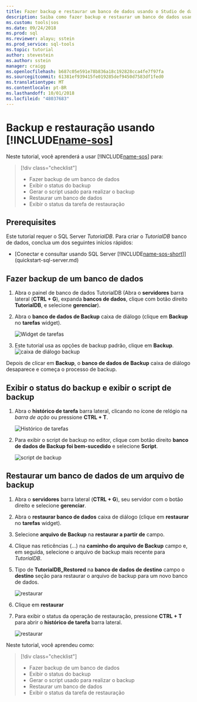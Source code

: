 ```yaml
---
title: Fazer backup e restaurar um banco de dados usando o Studio de dados do Azure | Microsoft Docs
description: Saiba como fazer backup e restaurar um banco de dados usando o Studio de dados do Azure
ms.custom: tools|sos
ms.date: 09/24/2018
ms.prod: sql
ms.reviewer: alayu; sstein
ms.prod_service: sql-tools
ms.topic: tutorial
author: stevestein
ms.author: sstein
manager: craigg
ms.openlocfilehash: b687c05e591e78b836a18c192828cca4fe7f97fa
ms.sourcegitcommit: 61381ef939415fe019285def9450d7583df1fed0
ms.translationtype: MT
ms.contentlocale: pt-BR
ms.lasthandoff: 10/01/2018
ms.locfileid: "48037683"
---
```

# <a name="backup-and-restore-using-includename-sosincludesname-sos-shortmd"></a>Backup e restauração usando [!INCLUDE[name-sos](../includes/name-sos-short.md)]

Neste tutorial, você aprenderá a usar [!INCLUDE[name-sos](../includes/name-sos-short.md)] para:
> [!div class="checklist"]
> * Fazer backup de um banco de dados 
> * Exibir o status do backup
> * Gerar o script usado para realizar o backup
> * Restaurar um banco de dados
> * Exibir o status da tarefa de restauração

## <a name="prerequisites"></a>Prerequisites

Este tutorial requer o SQL Server *TutorialDB*. Para criar o *TutorialDB* banco de dados, conclua um dos seguintes inícios rápidos:

- [Conectar e consultar usando SQL Server [!INCLUDE[name-sos-short](../includes/name-sos-short.md)]](quickstart-sql-server.md)


## <a name="backup-a-database"></a>Fazer backup de um banco de dados

1. Abra o painel de banco de dados TutorialDB (Abra o **servidores** barra lateral (**CTRL + G**), expanda **bancos de dados**, clique com botão direito **TutorialDB**, e selecione **gerenciar**). 

2. Abra o **banco de dados de Backup** caixa de diálogo (clique em **Backup** no **tarefas** widget).

   ![Widget de tarefas](./media/tutorial-backup-restore-sql-server/tasks.png)

3. Este tutorial usa as opções de backup padrão, clique em **Backup**.
   ![caixa de diálogo backup](./media/tutorial-backup-restore-sql-server/backup-dialog.png)

Depois de clicar em **Backup**, o **banco de dados de Backup** caixa de diálogo desaparece e começa o processo de backup.

## <a name="view-the-backup-status-and-view-the-backup-script"></a>Exibir o status do backup e exibir o script de backup

1. Abra o **histórico de tarefa** barra lateral, clicando no ícone de relógio na *barra de ação* ou pressione **CTRL + T**.

   ![Histórico de tarefas](./media/tutorial-backup-restore-sql-server/task-history.png)

2. Para exibir o script de backup no editor, clique com botão direito **banco de dados de Backup foi bem-sucedido** e selecione **Script**.

   ![script de backup](./media/tutorial-backup-restore-sql-server/task-script.png) 

## <a name="restore-a-database-from-a-backup-file"></a>Restaurar um banco de dados de um arquivo de backup


1. Abra o **servidores** barra lateral (**CTRL + G**), seu servidor com o botão direito e selecione **gerenciar**. 

2. Abra o **restaurar banco de dados** caixa de diálogo (clique em **restaurar** no **tarefas** widget).

2. Selecione **arquivo de Backup** na **restaurar a partir de** campo. 

3. Clique nas reticências (...) na **caminho do arquivo de Backup** campo e, em seguida, selecione o arquivo de backup mais recente para *TutorialDB*.

3. Tipo de **TutorialDB_Restored** na **banco de dados de destino** campo o **destino** seção para restaurar o arquivo de backup para um novo banco de dados.

   ![restaurar](./media/tutorial-backup-restore-sql-server/restore.png)

4. Clique em **restaurar**

5. Para exibir o status da operação de restauração, pressione **CTRL + T** para abrir o **histórico de tarefa** barra lateral.

   ![restaurar](./media/tutorial-backup-restore-sql-server/task-history-restore.png)


Neste tutorial, você aprendeu como:
> [!div class="checklist"]
> * Fazer backup de um banco de dados 
> * Exibir o status do backup
> * Gerar o script usado para realizar o backup
> * Restaurar um banco de dados
> * Exibir o status da tarefa de restauração

